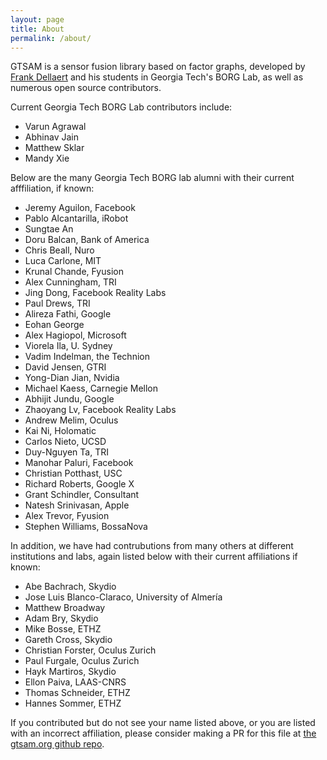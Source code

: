 ```yaml
---
layout: page
title: About
permalink: /about/
---
```


GTSAM is a sensor fusion library based on factor graphs, developed by [Frank Dellaert](http://www.dellaert.com) and his students in Georgia Tech's BORG Lab, as well as numerous open source contributors.

Current Georgia Tech BORG Lab contributors include:
* Varun Agrawal
* Abhinav Jain
* Matthew Sklar
* Mandy Xie

Below are the many Georgia Tech BORG lab alumni with their current afffiliation, if known:

* Jeremy Aguilon, Facebook
* Pablo Alcantarilla, iRobot
* Sungtae An
* Doru Balcan, Bank of America
* Chris Beall, Nuro
* Luca Carlone, MIT
* Krunal Chande, Fyusion
* Alex Cunningham, TRI
* Jing Dong, Facebook Reality Labs
* Paul Drews, TRI
* Alireza Fathi, Google
* Eohan George
* Alex Hagiopol, Microsoft
* Viorela Ila, U. Sydney
* Vadim Indelman, the Technion
* David Jensen, GTRI
* Yong-Dian Jian, Nvidia
* Michael Kaess, Carnegie Mellon
* Abhijit Jundu, Google
* Zhaoyang Lv, Facebook Reality Labs
* Andrew Melim, Oculus
* Kai Ni, Holomatic
* Carlos Nieto, UCSD
* Duy-Nguyen Ta, TRI
* Manohar Paluri, Facebook
* Christian Potthast, USC
* Richard Roberts, Google X
* Grant Schindler, Consultant
* Natesh Srinivasan, Apple
* Alex Trevor, Fyusion
* Stephen Williams, BossaNova

In addition, we have had contrubutions from many others at different institutions and labs, again listed below with their current affiliations if known:

* Abe Bachrach, Skydio
* Jose Luis Blanco-Claraco, University of Almería
* Matthew Broadway
* Adam Bry, Skydio
* Mike Bosse, ETHZ
* Gareth Cross, Skydio
* Christian Forster, Oculus Zurich
* Paul Furgale, Oculus Zurich
* Hayk Martiros, Skydio
* Ellon Paiva, LAAS-CNRS
* Thomas Schneider, ETHZ
* Hannes Sommer, ETHZ

If you contributed but do not see your name listed above, or you are listed with an incorrect affiliation,  please consider making a PR for this file at [the gtsam.org github repo](https://github.com/borglab/gtsam.org).

